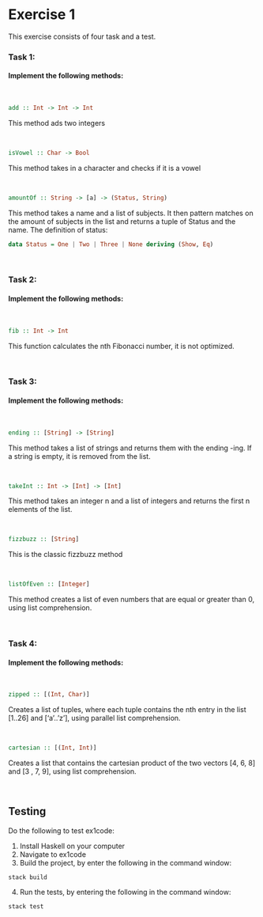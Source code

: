 # Exercise 1 
This exercise consists of four task and a test.


### Task 1:
#### Implement the following methods:
<br>

```haskell
add :: Int -> Int -> Int
```
This method ads two integers

<br>

```haskell
isVowel :: Char -> Bool
```
This method takes in a character and checks if it is a vowel

<br>

```haskell
amountOf :: String -> [a] -> (Status, String)
```
This method takes a name and a list of subjects. It then pattern matches on the amount of subjects in the list and returns a tuple of Status and the name. 
The definition of status:

```haskell
data Status = One | Two | Three | None deriving (Show, Eq)
```

<br>

### Task 2:
#### Implement the following methods:

<br>

```haskell
fib :: Int -> Int
```
This function calculates the nth Fibonacci number, it is not optimized.

<br>

### Task 3:
#### Implement the following methods:

<br>

```haskell
ending :: [String] -> [String]
```
This method takes a list of strings and returns them with the ending -ing. If a string is empty, it is removed from the list.

<br>

```haskell
takeInt :: Int -> [Int] -> [Int]
```
This method takes an integer n and a list of integers and returns the first n elements of the list.

<br>

```haskell
fizzbuzz :: [String]
```
This is the classic fizzbuzz method

<br>

```haskell
listOfEven :: [Integer]
```
This method creates a list of even numbers that are equal or greater than 0, using list comprehension.

<br>

### Task 4:
#### Implement the following methods:

<br>

```haskell
zipped :: [(Int, Char)]
```
Creates a list of tuples, where each tuple contains the nth entry in the list [1..26] and [‘a’..’z’], using parallel list comprehension.

<br>

```haskell
cartesian :: [(Int, Int)]
```
Creates a list that contains the cartesian product of the two vectors [4, 6, 8] and [3 , 7, 9], using list comprehension.

<br>

## Testing
Do the following to test ex1code:

1. Install Haskell on your computer
2. Navigate to ex1code
3. Build the project, by enter the following in the command window:
```
stack build
```
4. Run the tests, by entering the following in the command window:
```
stack test
```

